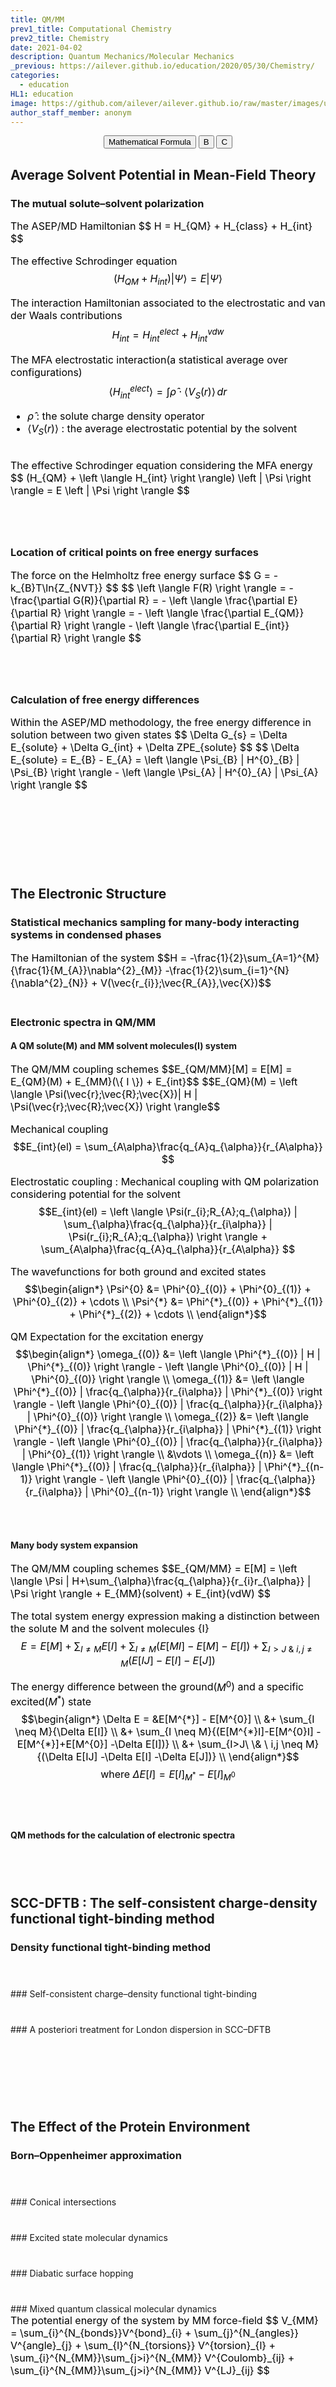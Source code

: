 ```yaml
---
title: QM/MM
prev1_title: Computational Chemistry
prev2_title: Chemistry
date: 2021-04-02
description: Quantum Mechanics/Molecular Mechanics 
_previous: https://ailever.github.io/education/2020/05/30/Chemistry/
categories:
  - education
HL1: education
image: https://github.com/ailever/ailever.github.io/raw/master/images/unsplash/gray_Chemistry.png
author_staff_member: anonym
---
```


<!-- Top Block -->
<div align="center" class="top_btn_box">
  <button class="top_btn" type="button" onclick="location.href='https://en.wikipedia.org/wiki/Help:Displaying_a_formula'">Mathematical Formula</button>
  <button class="top_btn" type="button" onclick="location.href='#'">B</button>
  <button class="top_btn" type="button" onclick="location.href='#'">C</button>
</div>
<!-- Top Block -->

## Average Solvent Potential in Mean-Field Theory
### The mutual solute–solvent polarization
<div align="left" style="font-size:medium;font-weight:normal;color:black;background-color:unset;">
The ASEP/MD Hamiltonian
$$
H = H_{QM} + H_{class} + H_{int}  
$$

The effective Schrodinger equation
$$
(H_{QM}+H_{int}) \left | \Psi \right \rangle = E \left | \Psi \right \rangle
$$

The interaction Hamiltonian associated to the electrostatic and van der Waals contributions
$$
H_{int} = H^{elect}_{int} + H^{vdw}_{int}
$$

The MFA electrostatic interaction(a statistical average over configurations)
$$
\left \langle H^{elect}_{int} \right \rangle = \int {\hat{\rho} \cdot \left \langle V_{S}(r) \right \rangle } \, dr
$$
- $\hat{\rho}$ : the solute charge density operator <br>
- $\left \langle V_{S}(r) \right \rangle$ : the average electrostatic potential by the solvent <br>

<br>
The effective Schrodinger equation considering the MFA energy
$$
(H_{QM} + \left \langle H_{int} \right \rangle) \left | \Psi \right \rangle = E \left | \Psi \right \rangle
$$

<br><br></div>
### Location of critical points on free energy surfaces
<div align="left" style="font-size:medium;font-weight:normal;color:black;background-color:unset;">
The force on the Helmholtz free energy surface
$$
G = -k_{B}T\ln{Z_{NVT}}
$$
$$
\left \langle F(R) \right \rangle
= - \frac{\partial G(R)}{\partial R}
= - \left \langle \frac{\partial E}{\partial R} \right \rangle
= - \left \langle \frac{\partial E_{QM}}{\partial R} \right \rangle - \left \langle \frac{\partial E_{int}}{\partial R} \right \rangle
$$


<br><br></div>

### Calculation of free energy differences
<div align="left" style="font-size:medium;font-weight:normal;color:black;background-color:unset;">
Within the ASEP/MD methodology, the free energy difference in solution between two given states
$$
\Delta G_{s} = \Delta E_{solute} + \Delta G_{int} + \Delta ZPE_{solute}
$$
$$
\Delta E_{solute} = E_{B} - E_{A} = \left \langle \Psi_{B} | H^{0}_{B} | \Psi_{B} \right \rangle - \left \langle \Psi_{A} | H^{0}_{A} | \Psi_{A} \right \rangle 
$$
  
<br><br></div>



<br><br><br>
## The Electronic Structure
### Statistical mechanics sampling for many-body interacting systems in condensed phases
<div align="left" style="font-size:medium;font-weight:normal;color:black;background-color:unset;">
The Hamiltonian of the system
$$H = -\frac{1}{2}\sum_{A=1}^{M}{\frac{1}{M_{A}}\nabla^{2}_{M}} -\frac{1}{2}\sum_{i=1}^{N}{\nabla^{2}_{N}} + V(\vec{r_{i}};\vec{R_{A}},\vec{X})$$ 
<br><br></div>

### Electronic spectra in QM/MM
#### A QM solute(M) and MM solvent molecules(I) system 
<div align="left" style="font-size:medium;font-weight:normal;color:black;background-color:unset;">
The QM/MM coupling schemes
$$E_{QM/MM}[M] = E[M] = E_{QM}(M) + E_{MM}(\{ I \}) + E_{int}$$
$$E_{QM}(M) = \left \langle \Psi(\vec{r};\vec{R};\vec{X})| H | \Psi(\vec{r};\vec{R};\vec{X}) \right \rangle$$

Mechanical coupling
$$E_{int}(el) = \sum_{A\alpha}\frac{q_{A}q_{\alpha}}{r_{A\alpha}} $$  

Electrostatic coupling : Mechanical coupling with QM polarization considering potential for the solvent
$$E_{int}(el) = \left \langle \Psi(r_{i};R_{A};q_{\alpha}) | \sum_{\alpha}\frac{q_{\alpha}}{r_{i\alpha}} | \Psi(r_{i};R_{A};q_{\alpha}) \right \rangle + \sum_{A\alpha}\frac{q_{A}q_{\alpha}}{r_{A\alpha}} $$  

The wavefunctions for both ground and excited states
$$\begin{align*}
\Psi^{0} &= \Phi^{0}_{(0)} + \Phi^{0}_{(1)} + \Phi^{0}_{(2)} + \cdots \\
\Psi^{*} &= \Phi^{*}_{(0)} + \Phi^{*}_{(1)} + \Phi^{*}_{(2)} + \cdots \\
\end{align*}$$

QM Expectation for the excitation energy
$$\begin{align*}
\omega_{(0)} &= \left \langle \Phi^{*}_{(0)} | H | \Phi^{*}_{(0)} \right \rangle - \left \langle \Phi^{0}_{(0)} | H | \Phi^{0}_{(0)} \right \rangle \\
\omega_{(1)} &= \left \langle \Phi^{*}_{(0)} | \frac{q_{\alpha}}{r_{i\alpha}} | \Phi^{*}_{(0)} \right \rangle - \left \langle \Phi^{0}_{(0)} | \frac{q_{\alpha}}{r_{i\alpha}} | \Phi^{0}_{(0)} \right \rangle \\
\omega_{(2)} &= \left \langle \Phi^{*}_{(0)} | \frac{q_{\alpha}}{r_{i\alpha}} | \Phi^{*}_{(1)} \right \rangle - \left \langle \Phi^{0}_{(0)} | \frac{q_{\alpha}}{r_{i\alpha}} | \Phi^{0}_{(1)} \right \rangle \\
&\vdots \\
\omega_{(n)} &= \left \langle \Phi^{*}_{(0)} | \frac{q_{\alpha}}{r_{i\alpha}} | \Phi^{*}_{(n-1)} \right \rangle - \left \langle \Phi^{0}_{(0)} | \frac{q_{\alpha}}{r_{i\alpha}} | \Phi^{0}_{(n-1)} \right \rangle \\
\end{align*}$$
<br><br></div>

#### Many body system expansion
<div align="left" style="font-size:medium;font-weight:normal;color:black;background-color:unset;">
The QM/MM coupling schemes  
$$E_{QM/MM} = E[M] = \left \langle \Psi | H+\sum_{\alpha}\frac{q_{\alpha}}{r_{i}r_{\alpha}} | \Psi \right \rangle + E_{MM}(solvent) + E_{int}(vdW) $$

The total system energy expression making a distinction between the solute M and the solvent molecules {I}
$$E = E[M] + \sum_{I \neq M}{E[I]} + \sum_{I \neq M}{(E[MI]-E[M]-E[I])} + \sum_{I>J\ \& \ i,j \neq M}{(E[IJ]-E[I]-E[J])}$$

The energy difference between the ground($M^{0}$) and a specific excited($M^{*}$) state
$$\begin{align*}
\Delta E = &E[M^{*}] - E[M^{0}] \\
&+ \sum_{I \neq M}{\Delta E[I]} \\
&+ \sum_{I \neq M}{(E[M^{*}I]-E[M^{0}I] -E[M^{*}]+E[M^{0}] -\Delta E[I])} \\
&+ \sum_{I>J\ \& \ i,j \neq M}{(\Delta E[IJ] -\Delta E[I] -\Delta E[J])} \\
\end{align*}$$
$$\text{where } \Delta E[I] = E[I]_{M^{*}} - E[I]_{M^{0}}$$

<br><br></div>

####  QM methods for the calculation of electronic spectra
<div align="left" style="font-size:medium;font-weight:normal;color:black;background-color:unset;">
<br><br></div>

## SCC-DFTB : The self-consistent charge-density functional tight-binding method
### Density functional tight-binding method
<div align="left" style="font-size:medium;font-weight:normal;color:black;background-color:unset;">
<br><br></div>
### Self-consistent charge–density functional tight-binding
<div align="left" style="font-size:medium;font-weight:normal;color:black;background-color:unset;">
<br><br></div>
### A posteriori treatment for London dispersion in SCC–DFTB
<div align="left" style="font-size:medium;font-weight:normal;color:black;background-color:unset;">
<br><br></div>

<br><br><br>
## The Effect of the Protein Environment
### Born–Oppenheimer approximation
<div align="left" style="font-size:medium;font-weight:normal;color:black;background-color:unset;">
<br><br></div>
### Conical intersections
<div align="left" style="font-size:medium;font-weight:normal;color:black;background-color:unset;">
<br><br></div>
### Excited state molecular dynamics
<div align="left" style="font-size:medium;font-weight:normal;color:black;background-color:unset;">
<br><br></div>
### Diabatic surface hopping
<div align="left" style="font-size:medium;font-weight:normal;color:black;background-color:unset;">
<br><br></div>
### Mixed quantum classical molecular dynamics
<div align="left" style="font-size:medium;font-weight:normal;color:black;background-color:unset;">
The potential energy of the system by MM force-field
$$
V_{MM} = \sum_{i}^{N_{bonds}}V^{bond}_{i}
+ \sum_{j}^{N_{angles}} V^{angle}_{j}
+ \sum_{l}^{N_{torsions}} V^{torsion}_{l}
+ \sum_{i}^{N_{MM}}\sum_{j>i}^{N_{MM}} V^{Coulomb}_{ij}
+ \sum_{i}^{N_{MM}}\sum_{j>i}^{N_{MM}} V^{LJ}_{ij}
$$  

<br><br></div>

<br><br><br>
## QM/MM Methodology and Applications
Energy Expression Schemes
- Subtractive scheme
- Additive scheme

### Free Energy Perturbation(FEP)
<div align="left" style="font-size:medium;font-weight:normal;color:black;background-color:unset;">
$$\Delta F(A\rightarrow B) = -k_{B}T\ln{\left < e^{-\frac{E_{B}-E_{A}}{k_{B}T}} \right >_{A}}$$
<br><br></div>

### Thermodynamic Integration(TI)
<div align="left" style="font-size:medium;font-weight:normal;color:black;background-color:unset;">
Potential energy function
$$U(\lambda) = \lambda U_{A} + (1-\lambda)U_{B}$$
The partition function of the system in the canonical ensemble
$$Q(N,V,T,\lambda) = \sum_{s} e^{-\frac{-U_{s}(\lambda)}{k_{B}T}}$$
The free energy of this system
$$F(N,V,T,\lambda) = -k_{B}T\ln{Q(N,V,T,\lambda)}$$
The ensemble average of the derivative of potential energy with respect to $\lambda$
$$\Delta F(A\rightarrow B) = \int_{0}^{1} {\frac{\partial F(\lambda)}{\partial \lambda}}\, d\lambda = \int_{0}^{1} {\frac{\partial U(\lambda)}{\partial \lambda}}\, d\lambda$$

<br><br></div>



### Enhanced sampling
- Multiple time-step sampling
- Umbrella sampling
- Replica Exchange
- Reaction coordinate-driven methods
- Transition path sampling





<!-- Content Block -->
<div align="left" style="font-size:medium;font-weight:normal;color:black;background-color:unset;">　<br><br></div>
<div align="left" style="font-size:medium;font-weight:normal;color:black;background-color:unset;">　<br><br></div>
<div align="left" style="font-size:medium;font-weight:normal;color:black;background-color:unset;">　<br><br></div>
<!-- Content Block -->

---

<!-- Reference Block -->
<div align="left" style="font-size:medium;font-weight:normal;color:black;background-color:unset;">
<b id='REF'>Reference</b>
<ol>
  <li><a href="http://www.fhi-berlin.mpg.de/~luca/Course_TU/">Theoretical Concepts for Chemical Energy Conversion</a></li>
  <li><a href="#"></a></li>
</ol>
<ul>
  <li><a href="https://www.elsevier.com/books/combining-quantum-mechanics-and-molecular-mechanics-some-recent-progresses-in-qm-mm-methods/sabin/978-0-12-380898-1">(2010) Combining Quantum Mechanics and Molecular Mechanics. Some Recent Progresses in QM/MM Methods</a></li>
  <li><a href="https://www.wiley.com/en-sg/Introduction+to+Computational+Chemistry%2C+3rd+Edition-p-9781118825990">(2016) Introduction to Computational Chemistry, 3rd Edition</a></li>
  <li><a href="#"></a></li>
  <li><a href="#"></a></li>
</ul>
</div>
<!-- Reference Block -->

<!-- Article Block -->
<div align="left" style="font-size:medium;font-weight:normal;color:black;background-color:unset;">
<b id='ART'>Related Articles</b>
<ol>
  <li><a href="https://ailever.github.io/education/2021/04/02/_CHEM-cc-en-ab-initio-methods/">Ab initio methods</a></li>
  <li><a href="https://ailever.github.io/education/2021/04/02/_CHEM-cc-en-density-functional-theory/">Density Functional Theory</a></li>
  <li><a href="https://ailever.github.io/education/2021/04/02/_CHEM-cc-en-molecular-mechanics-and-dynamics/">Molecular Mechanics and Dynamics</a></li>
  <li><a href="https://ailever.github.io/education/2021/04/02/_CHEM-cc-en-quantum-chemistry-methods/">Quantum Chemistry Methods</a></li>
</ol>
</div>
<!-- Article Block -->

<!-- Bottom Block -->
<div align="center" class="bottom_btn_box">
  <span class="bottom_btn"><a href="https://github.com/ailever/ailever.github.io/blob/master/_posts/education/2021-04-02-_CHEM-cc-en-qm-mm.md" target="_blank" style="color:white">Edit</a></span>
</div>
<!-- Bottom Block -->

<!-- Notice
# Mathematical Expression
- outline : $  $
- inline  : $$  $$

# Default Div Tag
- align : left, right, center
- font-size : xx-small, x-small, small, medium, large, x-large, xx-large
- font-weight : normal, bold
- color : red, orange, yellow, green, cyan, blue, purple, pink, white, gray, brown
- background-color : red, orange, yellow, green, cyan, blue, purple, pink, white, gray, brown

# Html Ref
- color code : https://htmlcolorcodes.com/
- tags : https://www.w3schools.com/tags/default.asp
- attributes : https://www.w3schools.com/tags/ref_attributes.asp
Notice -->


